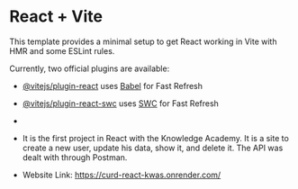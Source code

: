 # React + Vite

This template provides a minimal setup to get React working in Vite with HMR and some ESLint rules.

Currently, two official plugins are available:

- [@vitejs/plugin-react](https://github.com/vitejs/vite-plugin-react/blob/main/packages/plugin-react/README.md) uses [Babel](https://babeljs.io/) for Fast Refresh
- [@vitejs/plugin-react-swc](https://github.com/vitejs/vite-plugin-react-swc) uses [SWC](https://swc.rs/) for Fast Refresh

- 

- It is the first project in React with the Knowledge Academy. It is a site to create a new user, update his data, show it, and delete it. The API was dealt with through Postman.
- Website Link: https://curd-react-kwas.onrender.com/
